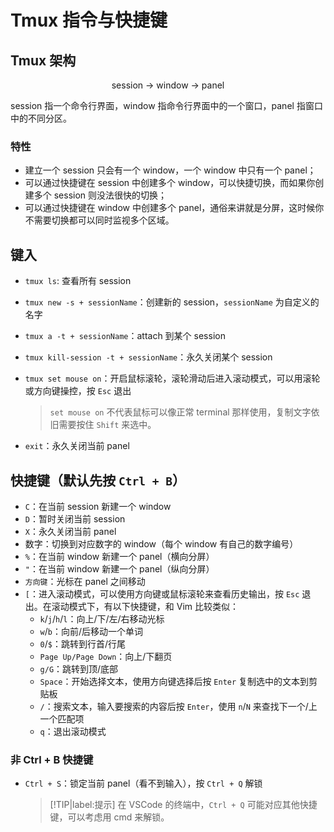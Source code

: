 # Tmux 指令与快捷键

## Tmux 架构

<center>

session -> window -> panel
</center>

session 指一个命令行界面，window 指命令行界面中的一个窗口，panel 指窗口中的不同分区。

### 特性

- 建立一个 session 只会有一个 window，一个 window 中只有一个 panel；
- 可以通过快捷键在 session 中创建多个 window，可以快捷切换，而如果你创建多个 session 则没法很快的切换；
- 可以通过快捷键在 window 中创建多个 panel，通俗来讲就是分屏，这时候你不需要切换都可以同时监视多个区域。

## 键入

- `tmux ls`: 查看所有 session
- `tmux new -s + sessionName`：创建新的 session，`sessionName` 为自定义的名字
- `tmux a -t + sessionName`：attach 到某个 session
- `tmux kill-session -t + sessionName`：永久关闭某个 session
- `tmux set mouse on`：开启鼠标滚轮，滚轮滑动后进入滚动模式，可以用滚轮或方向键操控，按 `Esc` 退出

    > `set mouse on` 不代表鼠标可以像正常 terminal 那样使用，复制文字依旧需要按住 `Shift` 来选中。

- `exit`：永久关闭当前 panel

## 快捷键（默认先按 `Ctrl + B`）

- `C`：在当前 session 新建一个 window
- `D`：暂时关闭当前 session
- `X`：永久关闭当前 panel
- 数字：切换到对应数字的 window（每个 window 有自己的数字编号）
- `%`：在当前 window 新建一个 panel（横向分屏）
- `"`：在当前 window 新建一个 panel（纵向分屏）
- `方向键`：光标在 panel 之间移动
- `[`：进入滚动模式，可以使用方向键或鼠标滚轮来查看历史输出，按 `Esc` 退出。在滚动模式下，有以下快捷键，和 Vim 比较类似：
  - `k`/`j`/`h`/`l`：向上/下/左/右移动光标
  - `w`/`b`：向前/后移动一个单词
  - `0`/`$`：跳转到行首/行尾
  - `Page Up/Page Down`：向上/下翻页
  - `g/G`：跳转到顶/底部
  - `Space`：开始选择文本，使用方向键选择后按 `Enter` 复制选中的文本到剪贴板
  - `/`：搜索文本，输入要搜索的内容后按 `Enter`，使用 `n`/`N` 来查找下一个/上一个匹配项
  - `q`：退出滚动模式

### 非 Ctrl + B 快捷键

- `Ctrl + S`：锁定当前 panel（看不到输入），按 `Ctrl + Q` 解锁

    > [!TIP|label:提示]
    > 在 VSCode 的终端中，`Ctrl + Q` 可能对应其他快捷键，可以考虑用 cmd 来解锁。
